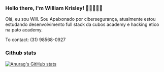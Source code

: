 ### Hello there, I'm William Krisley! 👋🏻👨🏻‍💻

Olá, eu sou Will. Sou Apaixonado por cibersegurança, atualmente estou estudando desenvolvimento full stack da cubos academy e hacking etico na pato academy.

To contact: (31) 98568-0927

### Github stats

[![Anurag's GitHub stats](https://github-readme-stats.vercel.app/api?username=william-ks&show_icons=true&theme=tokyonight)](https://github.com/anuraghazra/github-readme-stats)




